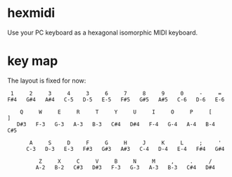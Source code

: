 # hexmidi
Use your PC keyboard as a hexagonal isomorphic MIDI keyboard.

# key map
The layout is fixed for now:

```
 1     2     3     4     3     6     7     8     9     0     -     =
F#4   G#4   A#4   C-5   D-5   E-5   F#5   G#5   A#5   C-6   D-6   E-6

    Q     W     E     R     T     Y     U     I     O     P     [     ]
   D#3   F-3   G-3   A-3   B-3   C#4   D#4   F-4   G-4   A-4   B-4   C#5

       A     S     D     F     G     H     J     K     L     ;     '
      C-3   D-3   E-3   F#3   G#3   A#3   C-4   D-4   E-4   F#4   G#4

          Z     X     C     V     B     N     M     ,     .     /
         A-2   B-2   C#3   D#3   F-3   G-3   A-3   B-3   C#4   D#4
```
